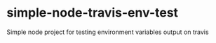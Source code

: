 # simple-node-travis-env-test
Simple node project for testing environment variables output on travis   
